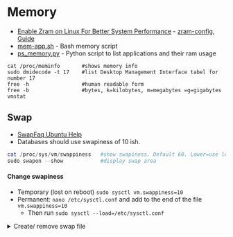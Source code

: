 # Memory

- [Enable Zram on Linux For Better System Performance](https://fosspost.org/enable-zram-on-linux-better-system-performance/) - [zram-config](https://github.com/ecdye/zram-config), [Guide ](https://github.com/iver0/configure-zram)
- [mem-app.sh](https://github.com/Am0rphous/Bash/blob/master/Memory/mem-app.sh) - Bash memory script
- [ps_memory.py](https://github.com/Am0rphous/Python/blob/main/Memory/ps_mem.py) - Python script to list applications and their ram usage

````
cat /proc/meminfo       #shows memory info
sudo dmidecode -t 17    #list Desktop Management Interface tabel for number 17
free -h                 #human readable form
free -b                 #bytes, k=kilobytes, m=megabytes =g=gigabytes
vmstat
````


## Swap
- [SwapFaq Ubuntu Help](https://help.ubuntu.com/community/SwapFaq)
- Databases should use swapiness of 10 ish.
````powershell
cat /proc/sys/vm/swappiness   #show swapiness. Default 60. Lower=use less swap.
sudo swapon --show            #display swap area
````
#### Change swapiness
- Temporary (lost on reboot) `sudo sysctl vm.swappiness=10`
- Permanent: `nano /etc/sysctl.conf` and add to the end of the file `vm.swappiness=10`
  - Then run `sudo sysctl --load=/etc/sysctl.conf`

<details> <summary>Create/ remove swap file</summary><br>
  
  #### To create it
  - [Hibernate and resume from a swap file (Ubuntu forum)](https://askubuntu.com/questions/6769/hibernate-and-resume-from-a-swap-file)
````powershell
sudo fallocate -l 1G /swapfile   #creates 1 GB swapfile
sudo chown root:root /swapfile   #change owner if not running as root already
sudo chmod 600 /swapfile         #make it readable only for root
sudo mkswap /swapfile            #sets up swap area
sudo swapon /swapfile            #enable swap on this file
sudo findmnt -no UUID -T /swapfile\n              #find UUID
sudo nano /etc/initramfs-tools/conf.d/resume      #add "RESUME=UUID=bla-bla-uid"
````
- Add to /etc/fstab `/swapfile    none    swap    sw    0   0`
- Or use the UUID in /etc/fstab `UUID=blabla-uid-here  none swap sw 0 0`
- Might need to add `resume=UUID=blabla-uid-here` into `/etc/default/grub` in `GRUB_CMDLINE_LINUX_DEFAULT` and run `sudo update-grub`

  #### Disable and remove a swap file
````
sudo swapoff -a -v                       #disable and be verbose
sudo rm /swapfile                        #removes the swapfile
sudo sed -i '/\/swapfile/d' /etc/fstab   #deletes the line "/swapfile" in fstab
````

</details>


